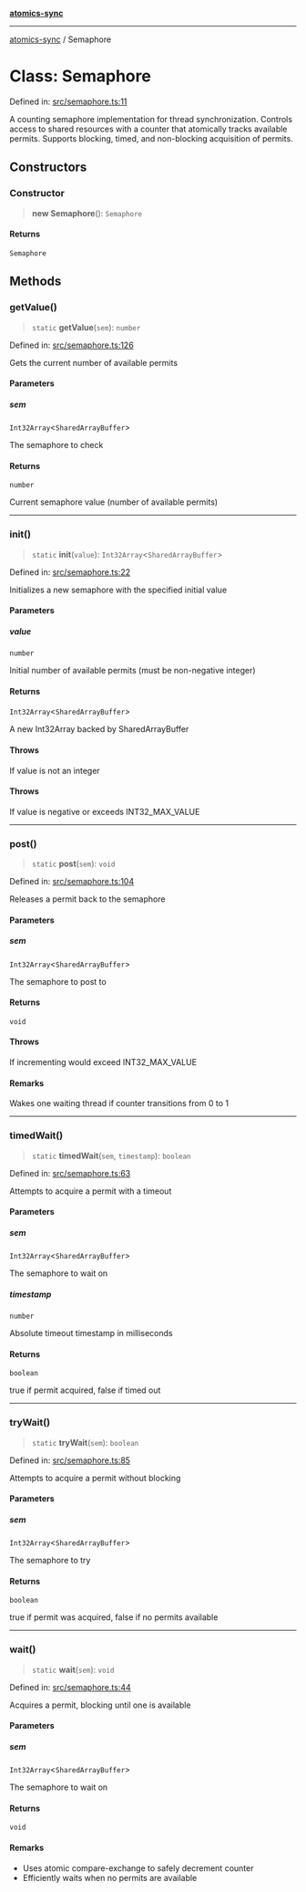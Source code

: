 [**atomics-sync**](../README.md)

***

[atomics-sync](../README.md) / Semaphore

# Class: Semaphore

Defined in: [src/semaphore.ts:11](https://github.com/slavamuravey/atomics-sync/blob/75e5db5e81c583024857ae60b2746ded23c99a17/src/semaphore.ts#L11)

A counting semaphore implementation for thread synchronization.
Controls access to shared resources with a counter that atomically tracks available permits.
Supports blocking, timed, and non-blocking acquisition of permits.

## Constructors

### Constructor

> **new Semaphore**(): `Semaphore`

#### Returns

`Semaphore`

## Methods

### getValue()

> `static` **getValue**(`sem`): `number`

Defined in: [src/semaphore.ts:126](https://github.com/slavamuravey/atomics-sync/blob/75e5db5e81c583024857ae60b2746ded23c99a17/src/semaphore.ts#L126)

Gets the current number of available permits

#### Parameters

##### sem

`Int32Array`\<`SharedArrayBuffer`\>

The semaphore to check

#### Returns

`number`

Current semaphore value (number of available permits)

***

### init()

> `static` **init**(`value`): `Int32Array`\<`SharedArrayBuffer`\>

Defined in: [src/semaphore.ts:22](https://github.com/slavamuravey/atomics-sync/blob/75e5db5e81c583024857ae60b2746ded23c99a17/src/semaphore.ts#L22)

Initializes a new semaphore with the specified initial value

#### Parameters

##### value

`number`

Initial number of available permits (must be non-negative integer)

#### Returns

`Int32Array`\<`SharedArrayBuffer`\>

A new Int32Array backed by SharedArrayBuffer

#### Throws

If value is not an integer

#### Throws

If value is negative or exceeds INT32_MAX_VALUE

***

### post()

> `static` **post**(`sem`): `void`

Defined in: [src/semaphore.ts:104](https://github.com/slavamuravey/atomics-sync/blob/75e5db5e81c583024857ae60b2746ded23c99a17/src/semaphore.ts#L104)

Releases a permit back to the semaphore

#### Parameters

##### sem

`Int32Array`\<`SharedArrayBuffer`\>

The semaphore to post to

#### Returns

`void`

#### Throws

If incrementing would exceed INT32_MAX_VALUE

#### Remarks

Wakes one waiting thread if counter transitions from 0 to 1

***

### timedWait()

> `static` **timedWait**(`sem`, `timestamp`): `boolean`

Defined in: [src/semaphore.ts:63](https://github.com/slavamuravey/atomics-sync/blob/75e5db5e81c583024857ae60b2746ded23c99a17/src/semaphore.ts#L63)

Attempts to acquire a permit with a timeout

#### Parameters

##### sem

`Int32Array`\<`SharedArrayBuffer`\>

The semaphore to wait on

##### timestamp

`number`

Absolute timeout timestamp in milliseconds

#### Returns

`boolean`

true if permit acquired, false if timed out

***

### tryWait()

> `static` **tryWait**(`sem`): `boolean`

Defined in: [src/semaphore.ts:85](https://github.com/slavamuravey/atomics-sync/blob/75e5db5e81c583024857ae60b2746ded23c99a17/src/semaphore.ts#L85)

Attempts to acquire a permit without blocking

#### Parameters

##### sem

`Int32Array`\<`SharedArrayBuffer`\>

The semaphore to try

#### Returns

`boolean`

true if permit was acquired, false if no permits available

***

### wait()

> `static` **wait**(`sem`): `void`

Defined in: [src/semaphore.ts:44](https://github.com/slavamuravey/atomics-sync/blob/75e5db5e81c583024857ae60b2746ded23c99a17/src/semaphore.ts#L44)

Acquires a permit, blocking until one is available

#### Parameters

##### sem

`Int32Array`\<`SharedArrayBuffer`\>

The semaphore to wait on

#### Returns

`void`

#### Remarks

- Uses atomic compare-exchange to safely decrement counter
- Efficiently waits when no permits are available
